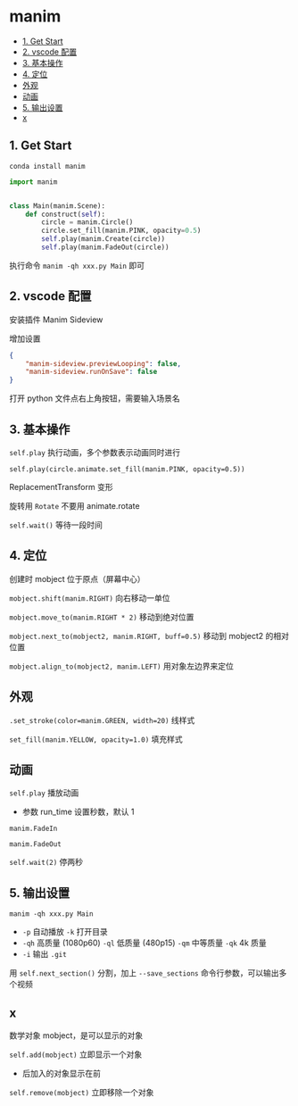 # manim

- [1. Get Start](#1-get-start)
- [2. vscode 配置](#2-vscode-配置)
- [3. 基本操作](#3-基本操作)
- [4. 定位](#4-定位)
- [外观](#外观)
- [动画](#动画)
- [5. 输出设置](#5-输出设置)
- [x](#x)

## 1. Get Start

`conda install manim`

```py
import manim


class Main(manim.Scene):
    def construct(self):
        circle = manim.Circle()
        circle.set_fill(manim.PINK, opacity=0.5)
        self.play(manim.Create(circle))
        self.play(manim.FadeOut(circle))
```

执行命令 `manim -qh xxx.py Main` 即可

## 2. vscode 配置

安装插件 Manim Sideview

增加设置

```json
{
    "manim-sideview.previewLooping": false,
    "manim-sideview.runOnSave": false
}
```

打开 python 文件点右上角按钮，需要输入场景名

## 3. 基本操作

`self.play` 执行动画，多个参数表示动画同时进行

`self.play(circle.animate.set_fill(manim.PINK, opacity=0.5))`

ReplacementTransform 变形

旋转用 `Rotate` 不要用 animate.rotate

`self.wait()` 等待一段时间

## 4. 定位

创建时 mobject 位于原点（屏幕中心）

`mobject.shift(manim.RIGHT)` 向右移动一单位

`mobject.move_to(manim.RIGHT * 2)` 移动到绝对位置

`mobject.next_to(mobject2, manim.RIGHT, buff=0.5)` 移动到 mobject2 的相对位置

`mobject.align_to(mobject2, manim.LEFT)` 用对象左边界来定位

## 外观

`.set_stroke(color=manim.GREEN, width=20)` 线样式

`set_fill(manim.YELLOW, opacity=1.0)` 填充样式

## 动画

`self.play` 播放动画

- 参数 run_time 设置秒数，默认 1

`manim.FadeIn`

`manim.FadeOut`

`self.wait(2)` 停两秒

## 5. 输出设置

`manim -qh xxx.py Main`

- `-p` 自动播放 `-k` 打开目录
- `-qh` 高质量 (1080p60) `-ql` 低质量 (480p15) `-qm` 中等质量 `-qk` 4k 质量
- `-i` 输出 `.git`

用 `self.next_section()` 分割，加上 `--save_sections` 命令行参数，可以输出多个视频

## x

数学对象 mobject，是可以显示的对象

`self.add(mobject)` 立即显示一个对象

- 后加入的对象显示在前

`self.remove(mobject)` 立即移除一个对象
